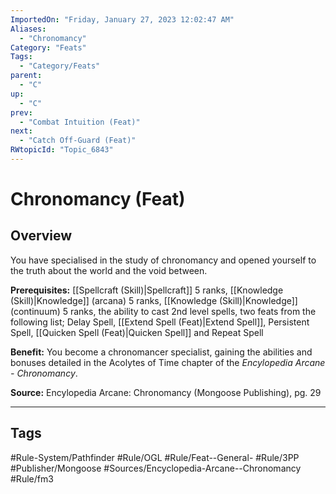 ```yaml
---
ImportedOn: "Friday, January 27, 2023 12:02:47 AM"
Aliases:
  - "Chronomancy"
Category: "Feats"
Tags:
  - "Category/Feats"
parent:
  - "C"
up:
  - "C"
prev:
  - "Combat Intuition (Feat)"
next:
  - "Catch Off-Guard (Feat)"
RWtopicId: "Topic_6843"
---
```

# Chronomancy (Feat)
## Overview
You have specialised in the study of chronomancy and opened yourself to the truth about the world and the void between.

**Prerequisites:** [[Spellcraft (Skill)|Spellcraft]] 5 ranks, [[Knowledge (Skill)|Knowledge]] (arcana) 5 ranks, [[Knowledge (Skill)|Knowledge]] (continuum) 5 ranks, the ability to cast 2nd level spells, two feats from the following list; Delay Spell, [[Extend Spell (Feat)|Extend Spell]], Persistent Spell, [[Quicken Spell (Feat)|Quicken Spell]] and Repeat Spell

**Benefit:** You become a chronomancer specialist, gaining the abilities and bonuses detailed in the Acolytes of Time chapter of the *Encylopedia Arcane - Chronomancy*.

**Source:** Encylopedia Arcane: Chronomancy (Mongoose Publishing), pg. 29


---
## Tags
#Rule-System/Pathfinder #Rule/OGL #Rule/Feat--General- #Rule/3PP #Publisher/Mongoose #Sources/Encyclopedia-Arcane--Chronomancy #Rule/fm3

